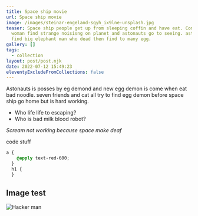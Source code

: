 ```yaml
---
title: Space ship movie
url: Space ship movie
image: /images/steinar-engeland-sgyh_ix9lne-unsplash.jpg
teaser: Space ship people get up from sleeping coffin and have eat. Computer
  woman find strange noisisng on planet and astonauts go to seeing. astonauts
  find big elephant man who dead then find to many egg.
gallery: []
tags:
  - collection
layout: post/post.njk
date: 2022-07-12 15:49:23
eleventyExcludeFromCollections: false
---
```

Astonauts is posses by eg demond and new egg demon is come when eat bad noodle. seven friends and cat all try to find egg demon before space ship go home but is hard working.

* Who life life to escaping?
* Who is bad milk blood robot?

*Scream not working because space make deaf*

code stuff

```css
a {
    @apply text-red-600;
  }
  h1 {
  }
```

## Image test 

![Hacker man](/images/hacker.gif "Hacker man takes care of business.")